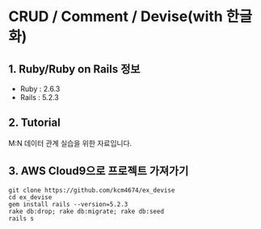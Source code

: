 # CRUD / Comment / Devise(with 한글화)

## 1. Ruby/Ruby on Rails 정보
* Ruby : 2.6.3
* Rails : 5.2.3

## 2. Tutorial
M:N 데이터 관계 실습을 위한 자료입니다.

## 3. AWS Cloud9으로 프로젝트 가져가기

    git clone https://github.com/kcm4674/ex_devise
    cd ex_devise
    gem install rails --version=5.2.3
    rake db:drop; rake db:migrate; rake db:seed
    rails s